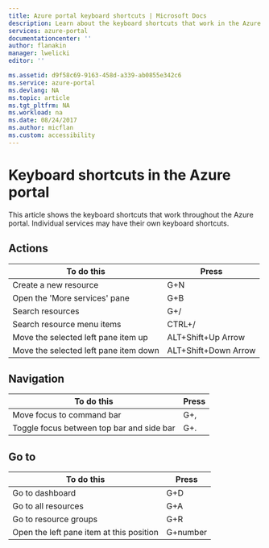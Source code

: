 ```yaml
---
title: Azure portal keyboard shortcuts | Microsoft Docs
description: Learn about the keyboard shortcuts that work in the Azure portal. 
services: azure-portal
documentationcenter: ''
author: flanakin
manager: lwelicki
editor: ''

ms.assetid: d9f58c69-9163-458d-a339-ab0855e342c6
ms.service: azure-portal
ms.devlang: NA
ms.topic: article
ms.tgt_pltfrm: NA
ms.workload: na
ms.date: 08/24/2017
ms.author: micflan
ms.custom: accessibility
---
```

# Keyboard shortcuts in the Azure portal
This article shows the keyboard shortcuts that work throughout the Azure portal. Individual services may have their own keyboard shortcuts.

## Actions

|To do this |Press |
| --- | --- |
|Create a new resource|G+N|
|Open the 'More services' pane|G+B|
|Search resources|G+/| 
|Search resource menu items|CTRL+/ |
|Move the selected left pane item up |ALT+Shift+Up Arrow|
|Move the selected left pane item down |ALT+Shift+Down Arrow|

## Navigation

|To do this |Press |
| --- | --- |
|Move focus to command bar |G+, |
|Toggle focus between top bar and side bar | G+. |

## Go to

|                To do this                |  Press   |
|------------------------------------------|----------|
|             Go to dashboard              |   G+D    |
|           Go to all resources            |   G+A    |
|          Go to resource groups           |   G+R    |
| Open the left pane item at this position | G+number |

